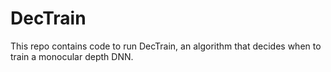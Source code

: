 # DecTrain
This repo contains code to run DecTrain, an algorithm that decides when to train a monocular depth DNN.
